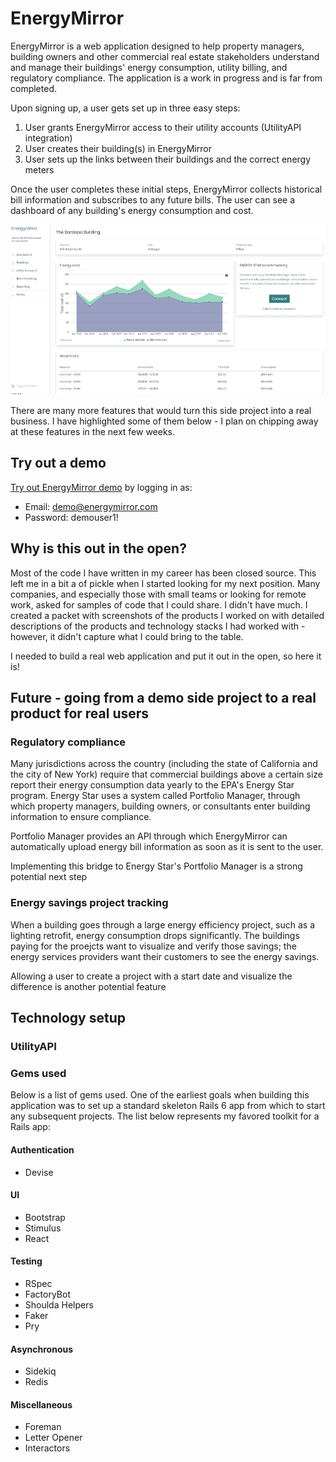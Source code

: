 # EnergyMirror

EnergyMirror is a web application designed to help property managers, building owners and other commercial real estate stakeholders understand and manage their buildings' energy consumption, utility billing, and regulatory compliance.  The application is a work in progress and is far from completed.

Upon signing up, a user gets set up in three easy steps:
1. User grants EnergyMirror access to their utility accounts (UtilityAPI integration)
2. User creates their building(s) in EnergyMirror
3. User sets up the links between their buildings and the correct energy meters

Once the user completes these initial steps, EnergyMirror collects historical bill information and subscribes to any future bills.  The user can see a dashboard of any building's energy consumption and cost.

![Building dashboard](./app/assets/images/dashboard_screenshot.png)

There are many more features that would turn this side project into a real business.  I have highlighted some of them below - I plan on chipping away at these features in the next few weeks.

## Try out a demo
[Try out EnergyMirror demo](https://energy-mirror.herokuapp.com/) by logging in as:
- Email: demo@energymirror.com
- Password: demouser1!

## Why is this out in the open?

Most of the code I have written in my career has been closed source.  This left me in a bit a of pickle when I started looking for my next position.  Many companies, and especially those with small teams or looking for remote work, asked for samples of code that I could share.  I didn't have much.  I created a packet with screenshots of the products I worked on with detailed descriptions of the products and technology stacks I had worked with - however, it didn't capture what I could bring to the table.

I needed to build a real web application and put it out in the open, so here it is!

## Future - going from a demo side project to a real product for real users

### Regulatory compliance

Many jurisdictions across the country (including the state of California and the city of New York) require that commercial buildings above a certain size report their energy consumption data yearly to the EPA's Energy Star program.  Energy Star uses a system called Portfolio Manager, through which property managers, building owners, or consultants enter building information to ensure compliance.

Portfolio Manager provides an API through which EnergyMirror can automatically upload energy bill information as soon as it is sent to the user.

Implementing this bridge to Energy Star's Portfolio Manager is a strong potential next step

### Energy savings project tracking

When a building goes through a large energy efficiency project, such as a lighting retrofit, energy consumption drops significantly.  The buildings paying for the proejcts want to visualize and verify those savings; the energy services providers want their customers to see the energy savings.

Allowing a user to create a project with a start date and visualize the difference is another potential feature

## Technology setup
### UtilityAPI

### Gems used
Below is a list of gems used.  One of the earliest goals when building this application was to set up a standard skeleton Rails 6 app from which to start any subsequent projects.  The list below represents my favored toolkit for a Rails app:

#### Authentication
- Devise

#### UI
- Bootstrap
- Stimulus
- React

#### Testing
- RSpec
- FactoryBot
- Shoulda Helpers
- Faker
- Pry

#### Asynchronous
- Sidekiq
- Redis

#### Miscellaneous
- Foreman
- Letter Opener
- Interactors
